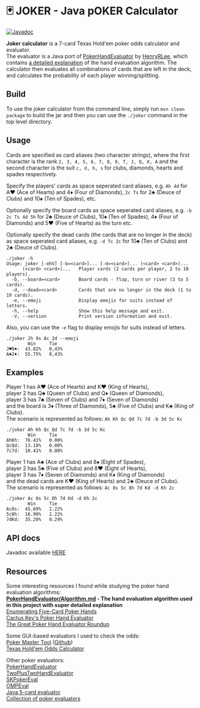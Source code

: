 # 🃏 JOKER - Java pOKER Calculator

[![Javadoc](https://img.shields.io/badge/JavaDoc-Online-green)](https://davideck123.github.io/joker-calc/docs)

**Joker calculator** is a 7-card Texas Hold'em poker odds calculator and evaluator.  
The evaluator is a Java port of [PokerHandEvaluator](https://github.com/HenryRLee/PokerHandEvaluator) by [HenryRLee](https://github.com/HenryRLee), 
which contains [a detailed explanation](https://github.com/HenryRLee/PokerHandEvaluator/blob/master/Documentation/Algorithm.md) of the hand evaluation algorithm.
The calculator then evaluates all combinations of cards that are left in the deck, and calculates the probability of each player winning/splitting.

## Build
To use the joker calculator from the command line, simply run `mvn clean package` to build the jar and then you can use the `./joker` command in the top level directory.

## Usage
Cards are specified as card aliases (two character strings), where the first character is the rank 
`2, 3, 4, 5, 6, 7, 8, 9, T, J, Q, K, A` and the second character is the suit `c, d, h, s` for clubs, diamonds, hearts and spades respectively.  

Specify the players' cards as space seperated card aliases, e.g. `Ah 4d` for A♥️ (Ace of Hearts) and 4♦️ (Four of Diamonds), 
`2c Ts` for 2♣️ (Deuce of Clubs) and 10♠️ (Ten of Spades), etc.

Optionally specify the board cards as space seperated card aliases, e.g. `-b 2c Ts 4d 5h` 
for 2♣️ (Deuce of Clubs), 10♠️ (Ten of Spades), 4♦️ (Four of Diamonds) and 5♥️ (Five of Hearts) as the turn etc.

Optionally specify the dead cards (the cards that are no longer in the deck) as space 
seperated card aliases, e.g. `-d Tc 2c` for 10♣️ (Ten of Clubs) and 2♣️ (Deuce of Clubs).

```
./joker -h
Usage: joker [-ehV] [-b=<card>]... [-d=<card>]... (<card> <card>)...
      (<card> <card>)...   Player cards (2 cards per player, 2 to 10 players).
  -b, --board=<card>       Board cards - flop, turn or river (3 to 5 cards).
  -d, --dead=<card>        Cards that are no longer in the deck (1 to 19 cards).
  -e, --emoji              Display emojis for suits instead of letters.
  -h, --help               Show this help message and exit.
  -V, --version            Print version information and exit.
```

Also, you can use the `-e` flag to display emojis for suits instead of letters.
```
./joker Jh 9s Ac 2d --emoji
        Win     Tie
J♥️9♠️:  43.82%   0,43%
A♣️2♦️:  55.75%   0,43%
```

## Examples

Player 1 has A♥️ (Ace of Hearts) and K️♥️ (King of Hearts),  
player 2 has Q♣️ (Queen of Clubs) and Q♦️ (Queen of Diamonds),  
player 3 has 7♣️ (Seven of Clubs) and 7♦️ (Seven of Diamonds)  
and the board is 3♦️ (Three of Diamonds), 5♣️ (Five of Clubs) and K♣️ (King of Clubs).  
The scenario is represented as follows: `Ah Kh Qc Qd 7c 7d -b 3d 5c Kc`  

```
./joker Ah Kh Qc Qd 7c 7d -b 3d 5c Kc
        Win     Tie
AhKh:  76.41%   0.00%
QcQd:  13.18%   0.00%
7c7d:  10.41%   0.00%
```

Player 1 has A♣️ (Ace of Clubs) and 8♠️ (Eight of Spades),  
player 2 has 5♣️ (Five of Clubs) and 8♥️ (Eight of Hearts),  
player 3 has 7♦️ (Seven of Diamonds) and K♦️ (King of Diamonds)  
and the dead cards are K♥️ (King of Hearts) and 2♣️ (Deuce of Clubs).  
The scenario is represented as follows: `Ac 8s 5c 8h 7d Kd -d Kh 2c`

```
./joker Ac 8s 5c 8h 7d Kd -d Kh 2c
        Win     Tie
Ac8s:  45.69%   2.22%
5c8h:  16.90%   2.22%
7dKd:  35.20%   0.29%
```

## API docs
Javadoc available [HERE](https://davideck123.github.io/joker-calc/docs)

## Resources
Some interesting resources I found while studying the poker hand evaluation algorithms:  
**[PokerHandEvaluator/Algorithm.md](https://github.com/HenryRLee/PokerHandEvaluator/blob/master/Documentation/Algorithm.md) - The hand evaluation algorithm used in this project with super detailed explanation**  
[Enumerating Five-Card Poker Hands](http://suffe.cool/poker/7462.html)  
[Cactus Kev's Poker Hand Evaluator](http://suffe.cool/poker/evaluator.html)  
[The Great Poker Hand Evaluator Roundup](https://www.codingthewheel.com/archives/poker-hand-evaluator-roundup/)  

Some GUI-based evaluators I used to check the odds:  
[Poker Master Tool](https://pokermastertool.bartoszputek.pl/) ([Github](https://github.com/bartoszputek/poker-master-tool))  
[Texas Hold'em Odds Calculator](https://www.cardplayer.com/poker-tools/odds-calculator/texas-holdem)  

Other poker evaluators:  
[PokerHandEvaluator](https://github.com/HenryRLee/PokerHandEvaluator)  
[TwoPlusTwoHandEvaluator](https://github.com/tangentforks/TwoPlusTwoHandEvaluator)  
[SKPokerEval](https://github.com/kennethshackleton/SKPokerEval)  
[OMPEval](https://github.com/zekyll/OMPEval)  
[Java 5-card evaluator](https://github.com/jmp/poker-hand-evaluator)  
[Collection of poker evaluators](https://github.com/tangentforks/XPokerEval)  
